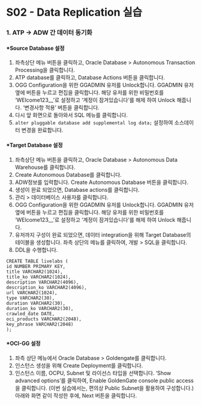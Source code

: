 # S02 - Data Replication 실습
### 1. ATP -> ADW 간 데이터 동기화
#### *Source Database 설정
  1. 좌측상단 메뉴 버튼을 클릭하고, Oracle Database > Autonomous Transaction Processing을 클릭합니다. 
  2. ATP database를 클릭하고, Database Actions 버튼을 클릭합니다.
  3. OGG Configuration을 위한 GGADMIN 유저를 Unlock합니다. GGADMIN 유저 옆에 버튼을 누르고 편집을 클릭합니다. 해당 유저를 위한 비밀번호를 ‘WElcome123__’로 설정하고 ‘계정이 잠겨있습니다’를 해제 하여 Unlock 해줍니다. ‘변경사항 적용’ 버튼을 클릭합니다.
  4. 다시 앞 화면으로 돌아와서 SQL 메뉴를 클릭합니다. 
  5. ```alter pluggable database add supplemental log data;``` 설정하여 소스데이터 변경을 완료합니다.
  
#### *Target Database 설정
  1. 좌측상단 메뉴 버튼을 클릭하고, Oracle Database > Autonomous Data Warehouse를 클릭합니다. 
  2. Create Autonomous Database를 클릭합니다.
  3. ADW정보를 입력합니다. Create Autonomous Database 버튼을 클릭합니다.
  4. 생성이 완료 되었으면, Database actions를 클릭합니다.  
  5. 관리 > 데이터베이스 사용자를 클릭합니다.
  6. OGG Configuration을 위한 GGADMIN 유저를 Unlock합니다. GGADMIN 유저 옆에 버튼을 누르고 편집을 클릭합니다. 해당 유저를 위한 비밀번호를 ‘WElcome123__’로 설정하고 ‘계정이 잠겨있습니다’를 해제 하여 Unlock 해줍니다.
  7. 유저까지 구성이 완료 되었으면, 데이터 integration을 위해 Target Database의 테이블을 생성합니다. 좌측 상단의 메뉴를 클릭하여, 개발 > SQL을 클릭합니다.  
  8. DDL을 수행합니다. 
  ```
  CREATE TABLE livelabs (
  id NUMBER PRIMARY KEY,
  title VARCHAR2(1024),
  title_ko VARCHAR2(1024),
  description VARCHAR2(4096),
  description_ko VARCHAR2(4096),
  url VARCHAR2(1024),
  type VARCHAR2(30),
  duration VARCHAR2(30),
  duration_ko VARCHAR2(30),
  crawled_date DATE,
  oci_products VARCHAR2(2048),
  key_phrase VARCHAR2(2048)
);
```

#### *OCI-GG 설정
  1. 좌측 상단 메뉴에서 Oracle Database > Goldengate를 클릭합니다.
  2. 인스턴스 생성을 위해 Create Deployment를 클릭합니다.
  3. 인스턴스 이름, OCPU, Subnet 및 라이선스 타입을 선택합니다. ‘Show advanced options’를 클릭하여, Enable GoldenGate console public access을 클릭합니다. (이번 실습에서는, 편의상 Public Subnet을 활용하여 구성합니다.) 아래와 화면 같이 작성한 후에, Next 버튼을 클릭합니다. 


 



